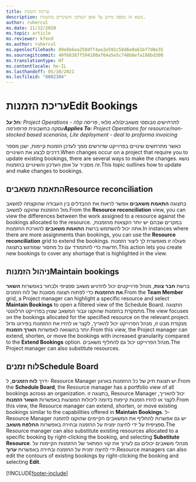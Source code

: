 ```yaml
---
title: עריכת הזמנות
description: נושא זה מספק מידע על אופן העדכון והשינויים בהזמנות.
author: ruhercul
ms.date: 11/12/2020
ms.topic: article
ms.reviewer: kfend
ms.author: ruhercul
ms.openlocfilehash: 89e6b6ea258dff4ae2e592c58d6e0a61bf7d8e35
ms.sourcegitcommit: 40f68387f594180af64a5e5c748b6efa188bd300
ms.translationtype: HT
ms.contentlocale: he-IL
ms.lasthandoff: 05/10/2021
ms.locfileid: "6002384"
---
```

# <a name="edit-bookings"></a><span data-ttu-id="68f59-103">עריכת הזמנות</span><span class="sxs-lookup"><span data-stu-id="68f59-103">Edit Bookings</span></span>

<span data-ttu-id="68f59-104">_**חל על:** Project Operations לתרחישים מבוססי משאבים/לא מלאי, פריסה קלה - עסקה בחשבונית פרופורמה_</span><span class="sxs-lookup"><span data-stu-id="68f59-104">_**Applies To:** Project Operations for resource/non-stocked based scenarios, Lite deployment - deal to proforma invoicing_</span></span>


<span data-ttu-id="68f59-105">כאשר מתרחשים שינויים בפרוייקט שדורשים ממך לעדכן הזמנות קיימות, ישנן מספר דרכים לבצע את השינויים.</span><span class="sxs-lookup"><span data-stu-id="68f59-105">When changes occur on a project that require you to update existing bookings, there are several ways to make the changes.</span></span> <span data-ttu-id="68f59-106">נושא זה מסביר על אופן העדכון והשינויים בהזמנות.</span><span class="sxs-lookup"><span data-stu-id="68f59-106">This topic outlines how to update and make changes to bookings.</span></span>

## <a name="resource-reconciliation"></a><span data-ttu-id="68f59-107">התאמת משאבים</span><span class="sxs-lookup"><span data-stu-id="68f59-107">Resource reconciliation</span></span>

<span data-ttu-id="68f59-108">בתצוגה **התאמת משאבים** אפשר לראות את ההבדלים בין העבודה שהוקצתה למשאב מול ההזמנות שהוקצו למשאב.</span><span class="sxs-lookup"><span data-stu-id="68f59-108">From the **Resource reconciliation** view, you can view the differences between the work assigned to a resource against the bookings allocated to the resource.</span></span> <span data-ttu-id="68f59-109">במקרים שבהם יש יותר הקצאות מהזמנות, אתה יכול להשתמש ברשת **התאמת משאבים** להארכת ההזמנות.</span><span class="sxs-lookup"><span data-stu-id="68f59-109">In instances where there are more assignments than bookings, you can use the **Resource reconciliation** grid to extend the bookings.</span></span> <span data-ttu-id="68f59-110">פעולה זו מאפשרת לך ליצור הזמנות חדשות כדי להתמודד עם כל מחסור שמודגש בתצוגה.</span><span class="sxs-lookup"><span data-stu-id="68f59-110">This action lets you create new bookings to cover any shortage that is highlighted in the view.</span></span>

## <a name="maintain-bookings"></a><span data-ttu-id="68f59-111">ניהול הזמנות</span><span class="sxs-lookup"><span data-stu-id="68f59-111">Maintain bookings</span></span>

<span data-ttu-id="68f59-112">ברשת **חבר צוות**, מנהל פרוייקטים יכול להדגיש משאב ספציפי ולבחור באפשרות **השאר את ההזמנות** כדי לפתוח תצוגה מסוננת של לוח הזמנים.</span><span class="sxs-lookup"><span data-stu-id="68f59-112">From the **Team Member** grid, a Project manager can highlight a specific resource and select **Maintain Bookings** to open a filtered view of the Schedule Board.</span></span> <span data-ttu-id="68f59-113">התצוגה מתמקדת בהזמנות שהוקצו עבור המשאב שצוין בפרוייקט הרלוונטי.</span><span class="sxs-lookup"><span data-stu-id="68f59-113">The view focuses on the bookings allocated for the specified resource on the relevant project.</span></span> <span data-ttu-id="68f59-114">מנקודת מבט זו, מנהל הפרוייקט יכול להאריך, לקצר או להזיז את ההזמנות בפירוט גדול יותר בהשוואה לאפשרות **הארך הזמנות**.</span><span class="sxs-lookup"><span data-stu-id="68f59-114">From this view, the Project manager can extend, shorten, or move the bookings with increased granularity compared to the **Extend Bookings** option.</span></span> <span data-ttu-id="68f59-115">מנהל הפרוייקט יכול גם להחליף משאבים.</span><span class="sxs-lookup"><span data-stu-id="68f59-115">The Project manager can also substitute resources.</span></span>

## <a name="schedule-board"></a><span data-ttu-id="68f59-116">לוח זמנים</span><span class="sxs-lookup"><span data-stu-id="68f59-116">Schedule Board</span></span>

<span data-ttu-id="68f59-117">דרך **לוח הזמנים**, ל- Resource Manager יש תצוגת תיק של כל ההזמנות בארגון.</span><span class="sxs-lookup"><span data-stu-id="68f59-117">From the **Schedule Board**, the Resource manager has a portfolio view of all bookings across an organization.</span></span> <span data-ttu-id="68f59-118">בתצוגה זו, Resource Manager יכול להאריך, לקצר או להזיז הזמנות קיימות בדומה ליכולות המוצעות באפשרות **השאר הזמנות**.</span><span class="sxs-lookup"><span data-stu-id="68f59-118">From this view, the Resource manager can extend, shorten, or move existing bookings similar to the capabilities offered in **Maintain Bookings**.</span></span> <span data-ttu-id="68f59-119">ל- Resource Manager יש גם אפשרות להחליף את המשאבים הקיימים שהוקצו להזמנה ספציפית על ידי לחיצה ימנית על ההזמנה ובחירה באפשרות **החלפת משאב**.</span><span class="sxs-lookup"><span data-stu-id="68f59-119">The Resource manager can also substitute existing resources allocated to a specific booking by right-clicking the booking, and selecting **Substitute Resource**.</span></span> <span data-ttu-id="68f59-120">מנהלי משאבים יכולים גם לערוך את קווי המתאר של ההזמנות הקיימות על ידי לחיצה ימנית על ההזמנה ובחירה באפשרות **ערוך**.</span><span class="sxs-lookup"><span data-stu-id="68f59-120">Resource managers can also edit the contours of existing bookings by right-clicking the booking and selecting **Edit**.</span></span>


[!INCLUDE[footer-include](../includes/footer-banner.md)]